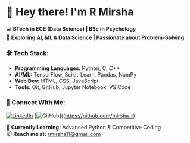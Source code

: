 # 👋 Hey there! I'm R Mirsha  

💻 **BTech in ECE (Data Science) | BSc in Psychology**  
🚀 **Exploring AI, ML & Data Science | Passionate about Problem-Solving**  

### 🛠 Tech Stack:
- **Programming Languages:** Python, C, C++  
- **AI/ML:** TensorFlow, Scikit-Learn, Pandas, NumPy  
- **Web Dev:** HTML, CSS, JavaScript  
- **Tools:** Git, GitHub, Jupyter Notebook, VS Code  

### 📌 Connect With Me:
[![LinkedIn](https://img.shields.io/badge/-LinkedIn-blue?style=flat-square&logo=linkedin&logoColor=white)](https://www.linkedin.com/in/mirsha-r-7937a2268/)
[![GitHub](https://img.shields.io/badge/-GitHub-181717?style=flat-square&logo=github&logoColor=white)]((https://github.com/mirsha-r)

🌱 **Currently Learning:** Advanced Python & Competitive Coding  
📫 **Reach me at:** rmirsha11@gmail.com  
